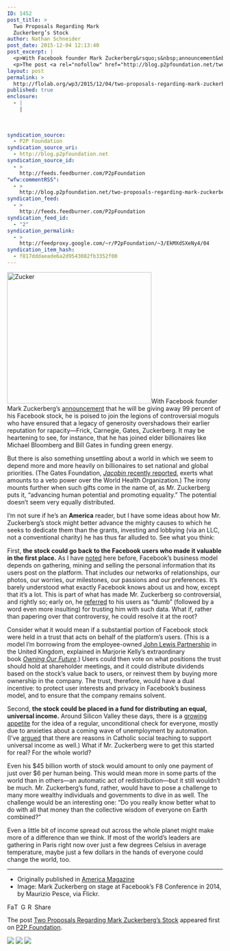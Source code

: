 ```yaml
---
ID: 1452
post_title: >
  Two Proposals Regarding Mark
  Zuckerberg’s Stock
author: Nathan Schneider
post_date: 2015-12-04 12:13:40
post_excerpt: |
  <p>With Facebook founder Mark Zuckerberg&rsquo;s&nbsp;announcement&nbsp;that he will be giving away 99 percent of his Facebook stock, he is poised to join the legions of controversial moguls who have ensured that a legacy of generosity overshadows their earlier reputation for rapacity&mdash;Frick, Carnegie, Gates, Zuckerberg. It may be heartening to see, for instance, that he has joined [&hellip;]</p>
  <p>The post <a rel="nofollow" href="http://blog.p2pfoundation.net/two-proposals-regarding-mark-zuckerbergs-stock/2015/12/04">Two Proposals Regarding Mark Zuckerberg&rsquo;s Stock</a> appeared first on <a rel="nofollow" href="http://blog.p2pfoundation.net/">P2P Foundation</a>.</p>
layout: post
permalink: >
  http://flolab.org/wp3/2015/12/04/two-proposals-regarding-mark-zuckerbergs-stock/
published: true
enclosure:
  - |
    |
        
        
        
syndication_source:
  - P2P Foundation
syndication_source_uri:
  - http://blog.p2pfoundation.net
syndication_source_id:
  - >
    http://feeds.feedburner.com/P2pFoundation
"wfw:commentRSS":
  - >
    http://blog.p2pfoundation.net/two-proposals-regarding-mark-zuckerbergs-stock/2015/12/04/feed
syndication_feed:
  - >
    http://feeds.feedburner.com/P2pFoundation
syndication_feed_id:
  - "2"
syndication_permalink:
  - >
    http://feedproxy.google.com/~r/P2pFoundation/~3/EkMXdSXeNy4/04
syndication_item_hash:
  - f817dddaeade6a2d9543082fb3352f00
---
```

<img class="alignright size-full wp-image-52965" src="http://blog.p2pfoundation.net/wp-content/uploads/Zucker.jpg" alt="Zucker" width="337" height="306" />With Facebook founder Mark Zuckerberg’s [announcement][1] that he will be giving away 99 percent of his Facebook stock, he is poised to join the legions of controversial moguls who have ensured that a legacy of generosity overshadows their earlier reputation for rapacity—Frick, Carnegie, Gates, Zuckerberg. It may be heartening to see, for instance, that he has joined elder billionaires like Michael Bloomberg and Bill Gates in funding green energy.

But there is also something unsettling about a world in which we seem to depend more and more heavily on billionaires to set national and global priorities. (The Gates Foundation, [*Jacobin* recently reported][2], exerts what amounts to a veto power over the World Health Organization.) The irony mounts further when such gifts come in the name of, as Mr. Zuckerberg puts it, “advancing human potential and promoting equality.” The potential doesn’t seem very equally distributed.

I’m not sure if he’s an **America** reader, but I have some ideas about how Mr. Zuckerberg’s stock might better advance the mighty causes to which he seeks to dedicate them than the grants, investing and lobbying (via an LLC, not a conventional charity) he has thus far alluded to. See what you think:

First, **the stock could go back to the Facebook users who made it valuable in the first place.** As I have [noted][3] here before, Facebook’s business model depends on gathering, mining and selling the personal information that its users post on the platform. That includes our networks of relationships, our photos, our worries, our milestones, our passions and our preferences. It’s barely understood what exactly Facebook knows about us and how, except that it’s a lot. This is part of what has made Mr. Zuckerberg so controversial, and rightly so; early on, he [referred][4] to his users as “dumb” (followed by a word even more insulting) for trusting him with such data. What if, rather than papering over that controversy, he could resolve it at the root?

Consider what it would mean if a substantial portion of Facebook stock were held in a trust that acts on behalf of the platform’s users. (This is a model I’m borrowing from the employee-owned [John Lewis Partnership][5] in the United Kingdom, explained in Marjorie Kelly’s extraordinary book [*Owning Our Future*][6].) Users could then vote on what positions the trust should hold at shareholder meetings, and it could distribute dividends based on the stock’s value back to users, or reinvest them by buying more ownership in the company. The trust, therefore, would have a dual incentive: to protect user interests and privacy in Facebook’s business model, and to ensure that the company remains solvent.

Second, **the stock could be placed in a fund for distributing an equal, universal income.** Around Silicon Valley these days, there is a [growing appetite][7] for the idea of a regular, unconditional check for everyone, mostly due to anxieties about a coming wave of unemployment by automation. (I’ve [argued][8] that there are reasons in Catholic social teaching to support universal income as well.) What if Mr. Zuckerberg were to get this started for real? For the whole world?

Even his $45 billion worth of stock would amount to only one payment of just over $6 per human being. This would mean more in some parts of the world than in others—an automatic act of redistribution—but it still wouldn’t be much. Mr. Zuckerberg’s fund, rather, would have to pose a challenge to many more wealthy individuals and governments to dive in as well. The challenge would be an interesting one: “Do you really know better what to do with all that money than the collective wisdom of everyone on Earth combined?”

Even a little bit of income spread out across the whole planet might make more of a difference than we think. If most of the world’s leaders are gathering in Paris right now over just a few degrees Celsius in average temperature, maybe just a few dollars in the hands of everyone could change the world, too.

* * *

*   Originally published in [America Magazine][9]
*   Image: Mark Zuckerberg on stage at Facebook’s F8 Conference in 2014, by Maurizio Pesce, via Flickr.

<a class="a2a_button_facebook" href="http://www.addtoany.com/add_to/facebook?linkurl=http%3A%2F%2Fblog.p2pfoundation.net%2Ftwo-proposals-regarding-mark-zuckerbergs-stock%2F2015%2F12%2F04&linkname=Two%20Proposals%20Regarding%20Mark%20Zuckerberg%E2%80%99s%20Stock" title="Facebook" rel="nofollow"><img src="http://blog.p2pfoundation.net/wp-content/plugins/add-to-any/icons/facebook.png" width="16" height="16" alt="Facebook" /></a><a class="a2a_button_twitter" href="http://www.addtoany.com/add_to/twitter?linkurl=http%3A%2F%2Fblog.p2pfoundation.net%2Ftwo-proposals-regarding-mark-zuckerbergs-stock%2F2015%2F12%2F04&linkname=Two%20Proposals%20Regarding%20Mark%20Zuckerberg%E2%80%99s%20Stock" title="Twitter" rel="nofollow"><img src="http://blog.p2pfoundation.net/wp-content/plugins/add-to-any/icons/twitter.png" width="16" height="16" alt="Twitter" /></a><a class="a2a_button_google_plus" href="http://www.addtoany.com/add_to/google_plus?linkurl=http%3A%2F%2Fblog.p2pfoundation.net%2Ftwo-proposals-regarding-mark-zuckerbergs-stock%2F2015%2F12%2F04&linkname=Two%20Proposals%20Regarding%20Mark%20Zuckerberg%E2%80%99s%20Stock" title="Google+" rel="nofollow"><img src="http://blog.p2pfoundation.net/wp-content/plugins/add-to-any/icons/google_plus.png" width="16" height="16" alt="Google+" /></a><a class="a2a_button_reddit" href="http://www.addtoany.com/add_to/reddit?linkurl=http%3A%2F%2Fblog.p2pfoundation.net%2Ftwo-proposals-regarding-mark-zuckerbergs-stock%2F2015%2F12%2F04&linkname=Two%20Proposals%20Regarding%20Mark%20Zuckerberg%E2%80%99s%20Stock" title="Reddit" rel="nofollow"><img src="http://blog.p2pfoundation.net/wp-content/plugins/add-to-any/icons/reddit.png" width="16" height="16" alt="Reddit" /></a><a class="a2a_dd a2a_target addtoany_share_save" href="https://www.addtoany.com/share#url=http%3A%2F%2Fblog.p2pfoundation.net%2Ftwo-proposals-regarding-mark-zuckerbergs-stock%2F2015%2F12%2F04&title=Two%20Proposals%20Regarding%20Mark%20Zuckerberg%E2%80%99s%20Stock" id="wpa2a_6"><img src="http://blog.p2pfoundation.net/wp-content/plugins/add-to-any/share_save_120_16.png" width="120" height="16" alt="Share" /></a>

The post <a rel="nofollow" href="http://blog.p2pfoundation.net/two-proposals-regarding-mark-zuckerbergs-stock/2015/12/04">Two Proposals Regarding Mark Zuckerberg’s Stock</a> appeared first on <a rel="nofollow" href="http://blog.p2pfoundation.net/">P2P Foundation</a>.

<div class="feedflare">
  <a href="http://feeds.feedburner.com/~ff/P2pFoundation?a=EkMXdSXeNy4:FetOsAbdbWQ:7Q72WNTAKBA"><img src="http://feeds.feedburner.com/~ff/P2pFoundation?d=7Q72WNTAKBA" border="0" /></img></a> <a href="http://feeds.feedburner.com/~ff/P2pFoundation?a=EkMXdSXeNy4:FetOsAbdbWQ:D7DqB2pKExk"><img src="http://feeds.feedburner.com/~ff/P2pFoundation?i=EkMXdSXeNy4:FetOsAbdbWQ:D7DqB2pKExk" border="0" /></img></a> <a href="http://feeds.feedburner.com/~ff/P2pFoundation?a=EkMXdSXeNy4:FetOsAbdbWQ:2mJPEYqXBVI"><img src="http://feeds.feedburner.com/~ff/P2pFoundation?d=2mJPEYqXBVI" border="0" /></img></a>
</div>

<img src="http://feeds.feedburner.com/~r/P2pFoundation/~4/EkMXdSXeNy4" height="1" width="1" alt="" />

 [1]: https://www.facebook.com/notes/mark-zuckerberg/a-letter-to-our-daughter/10153375081581634?pnref=story
 [2]: https://www.jacobinmag.com/2015/11/philanthropy-charity-banga-carnegie-gates-foundation-development/
 [3]: http://americamagazine.org/content/all-things/does-facebook-care
 [4]: http://gawker.com/5636765/facebook-ceo-admits-to-calling-users-dumb-fucks
 [5]: https://en.wikipedia.org/wiki/John_Lewis_Partnership
 [6]: http://www.marjoriekelly.com/books/owning-our-future/
 [7]: http://www.vice.com/read/something-for-everyone-0000546-v22n1
 [8]: http://americamagazine.org/issue/basic-justice
 [9]: http://americamagazine.org/content/all-things/two-proposals-regarding-mark-zuckerbergs-stock